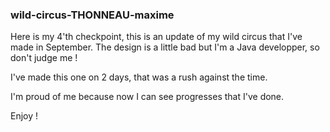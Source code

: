 ### wild-circus-THONNEAU-maxime

Here is my 4'th checkpoint, this is an update of my wild circus that I've made in September.
The design is a little bad but I'm a Java developper, so don't judge me !

I've made this one on 2 days, that was a rush against the time.

I'm proud of me because now I can see progresses that I've done.

Enjoy !
